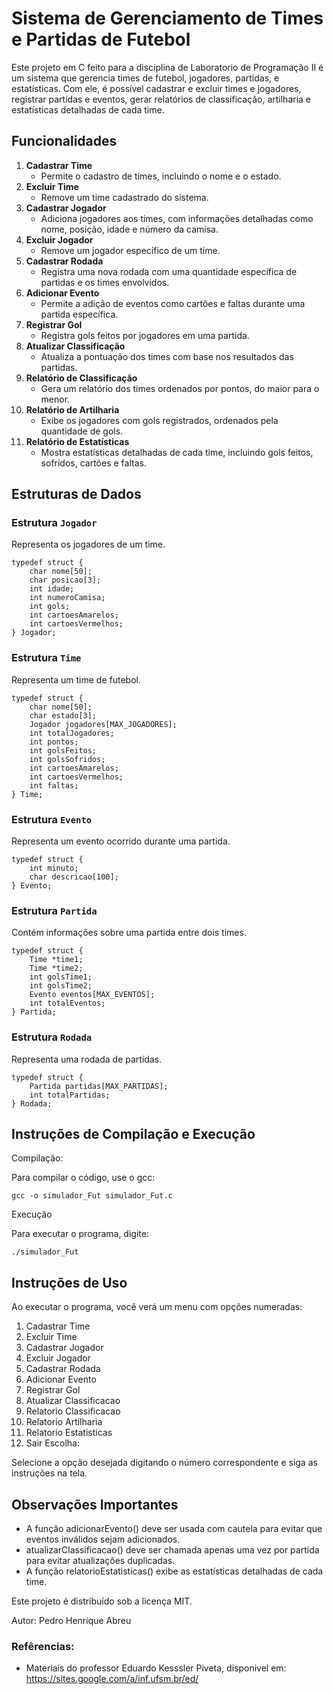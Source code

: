 # Sistema de Gerenciamento de Times e Partidas de Futebol

Este projeto em C feito para a disciplina de Laboratorio de Programação II é um sistema que gerencia times de futebol, jogadores, partidas, e estatísticas. Com ele, é possível cadastrar e excluir times e jogadores, registrar partidas e eventos, gerar relatórios de classificação, artilharia e estatísticas detalhadas de cada time.

## Funcionalidades

1. **Cadastrar Time**
   - Permite o cadastro de times, incluindo o nome e o estado.
2. **Excluir Time**
   - Remove um time cadastrado do sistema.
3. **Cadastrar Jogador**
   - Adiciona jogadores aos times, com informações detalhadas como nome, posição, idade e número da camisa.
4. **Excluir Jogador**
   - Remove um jogador específico de um time.
5. **Cadastrar Rodada**
   - Registra uma nova rodada com uma quantidade específica de partidas e os times envolvidos.
6. **Adicionar Evento**
   - Permite a adição de eventos como cartões e faltas durante uma partida específica.
7. **Registrar Gol**
   - Registra gols feitos por jogadores em uma partida.
8. **Atualizar Classificação**
   - Atualiza a pontuação dos times com base nos resultados das partidas.
9. **Relatório de Classificação**
   - Gera um relatório dos times ordenados por pontos, do maior para o menor.
10. **Relatório de Artilharia**
    - Exibe os jogadores com gols registrados, ordenados pela quantidade de gols.
11. **Relatório de Estatísticas**
    - Mostra estatísticas detalhadas de cada time, incluindo gols feitos, sofridos, cartões e faltas.

## Estruturas de Dados

### Estrutura `Jogador`
Representa os jogadores de um time.
```
typedef struct {
    char nome[50];
    char posicao[3];
    int idade;
    int numeroCamisa;
    int gols;
    int cartoesAmarelos;
    int cartoesVermelhos;
} Jogador;
```
### Estrutura `Time`

Representa um time de futebol.
```
typedef struct {
    char nome[50];
    char estado[3];
    Jogador jogadores[MAX_JOGADORES];
    int totalJogadores;
    int pontos;
    int golsFeitos;
    int golsSofridos;
    int cartoesAmarelos;
    int cartoesVermelhos;
    int faltas;
} Time;
```
### Estrutura `Evento`

Representa um evento ocorrido durante uma partida.
```
typedef struct {
    int minuto;
    char descricao[100];
} Evento;
```

### Estrutura `Partida`

Contém informações sobre uma partida entre dois times.
```
typedef struct {
    Time *time1;
    Time *time2;
    int golsTime1;
    int golsTime2;
    Evento eventos[MAX_EVENTOS];
    int totalEventos;
} Partida;
```
### Estrutura `Rodada`

Representa uma rodada de partidas.
```
typedef struct {
    Partida partidas[MAX_PARTIDAS];
    int totalPartidas;
} Rodada;
```

## Instruções de Compilação e Execução
Compilação:

Para compilar o código, use o gcc:

`gcc -o simulador_Fut simulador_Fut.c`

Execução

Para executar o programa, digite:

`./simulador_Fut`

## Instruções de Uso

Ao executar o programa, você verá um menu com opções numeradas:

1. Cadastrar Time
2. Excluir Time
3. Cadastrar Jogador
4. Excluir Jogador
5. Cadastrar Rodada
6. Adicionar Evento
7. Registrar Gol
8. Atualizar Classificacao
9. Relatorio Classificacao
10. Relatorio Artilharia
11. Relatorio Estatisticas
0. Sair
Escolha: 

Selecione a opção desejada digitando o número correspondente e siga as instruções na tela.

## Observações Importantes

- A função adicionarEvento() deve ser usada com cautela para evitar que eventos inválidos sejam adicionados.
- atualizarClassificacao() deve ser chamada apenas uma vez por partida para evitar atualizações duplicadas.
- A função relatorioEstatisticas() exibe as estatísticas detalhadas de cada time.

Este projeto é distribuído sob a licença MIT.

Autor: Pedro Henrique Abreu


### Refêrencias:
- Materiais do professor Eduardo Kesssler Piveta, disponivel em: https://sites.google.com/a/inf.ufsm.br/ed/
